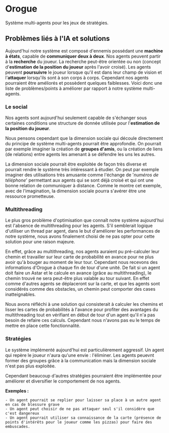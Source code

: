 # Orogue
 Système multi-agents pour les jeux de stratégies.
 
 
 ## Problèmes liés à l'IA et solutions
 
 Aujourd'hui notre système est composé d'ennemis possédant une **machine à états**, capable de **communiquer deux à deux**.
 Nos agents peuvent partir à la **recherche** du joueur. La recherche peut-être orientée ou non (concept d'**estimation de la position du joueur** après l'avoir croisé).
 Les agents peuvent **poursuivre** le joueur lorsque qu'il est dans leur champ de vision et l'**attaquer** lorsqu'ils sont à son corps à corps.
 Cependant nos agents pourraient être améliorés et possèdent quelques faiblesses. Voici donc une liste de problèmes/points à améliorer par rapport à notre système multi-agents.

### Le social

Nos agents sont aujourd'hui seulement capable de s'échanger sous certaines conditions une structure de donnée utilisée pour l'**estimation de la position du joueur**.

Nous pensons cependant que la dimension sociale qui découle directement du principe de système multi-agents pourrait être approfondie. On pourrait par exemple imaginer la création de **groupes d'amis**, ou la création de liens (de relations) entre agents les amenant à se défendre les uns les autres.
 
La dimension sociale pourrait être exploitée de façon très diverse et pourrait rendre le système très intéressant à étudier.
 On peut par exemple imaginer des utilisations très amusante comme l'échange de '*numéros de téléphone*' permettant aux agents qui se sont déjà croisé et qui ont une bonne relation de communiquer à distance. Comme le montre cet exemple, avec de l'imagination, la dimension sociale pourra s'avérer être une ressource prometteuse.
 ### Multithreading
 
 Le plus gros problème d'optimisation que connaît notre système aujourd'hui est l'absence de multithreading pour les agents. S'il semblerait logique d'utiliser un thread par agent, dans le but d'améliorer les performances de notre système, nous avons finalement choisi de ne pas opter pour cette solution pour une raison majeure.
 
 En effet, grâce au multithreading, nos agents auraient pu pré-calculer leur chemin et travailler sur leur carte de probabilité en avance pour ne plus avoir qu'à bouger au moment de leur tour. Cependant nous recevons des informations d'Orogue à chaque fin de tour d'une unité. De fait si un agent doit faire un Astar et le calcule en avance (grâce au multithreading), le chemin trouvé ne sera peut-être plus valable au tour suivant. En effet comme d'autres agents se déplaceront sur la carte, et que les agents sont considérés comme des obstacles, un chemin peut comporter des cases inatteignables.                                                                                                                                        
 
 Nous avons réfléchi à une solution qui consisterait à calculer les chemins et lisser les cartes de probabilités à  l'avance pour profiter des avantages du multithreading tout en vérifiant en début de tour d'un agent qu'il n'a pas besoin de refaire ces calculs. Cependant nous n'avons pas eu le temps de mettre en place cette fonctionnalité.
 
 ### Stratégies
 
 Le système implémenté aujourd'hui est particulièrement aggressif. Un agent qui repère le joueur n'aura qu'une envie : l'éliminer. Les agents peuevnt former des groupes grâce à la communication mais la dimension sociale n'est pas plus exploitée. 
 
 Cependant beaucoup d'autres stratégies pourraient être implémentée pour améliorer et diversifier le comportement de nos agents. 
 
 
 **Exemples :** 
 
    - Un agent pourrait se replier pour laisser sa place à un autre agent en cas de blessure grave
    - Un agent peut choisir de ne pas attaquer seul s'il considère que c'est dangereux
    - Un agent pourrait utiliser sa connaissance de la carte (présence de points d'intérêts pour le joueur comme les pizzas) pour faire des embuscades.
    
    
